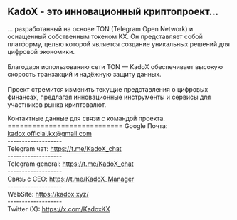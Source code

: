 ## KadoX - это инновационный криптопроект...
... разработанный на основе TON (Telegram Open Network) и оснащенный собственным токеном KX.
Он представляет собой платформу, целью которой является создание уникальных решений для цифровой экономики. <br><br>
Благодаря использованию сети TON — KadoX обеспечивает высокую скорость транзакций и надёжную защиту данных. <br><br>
Проект стремится изменить текущие представления о цифровых финансах, предлагая инновационные инструменты и сервисы для участников рынка криптовалют.

Контактные данные для связи с командой проекта.
    ============================
Google Почта: kadox.official.kx@gmail.com
<br>-------------------<br>
Telegram чат: https://t.me/KadoX_chat
<br>-------------------<br>
Telegram general:
https://t.me/KadoX_chat
<br>-------------------<br>
Связь с CEO: https://t.me/KadoX_Manager
<br>-------------------<br>
WebSite:
https://kadox.xyz/
<br>-------------------<br>
Twitter (X):
https://x.com/KadoxKX

